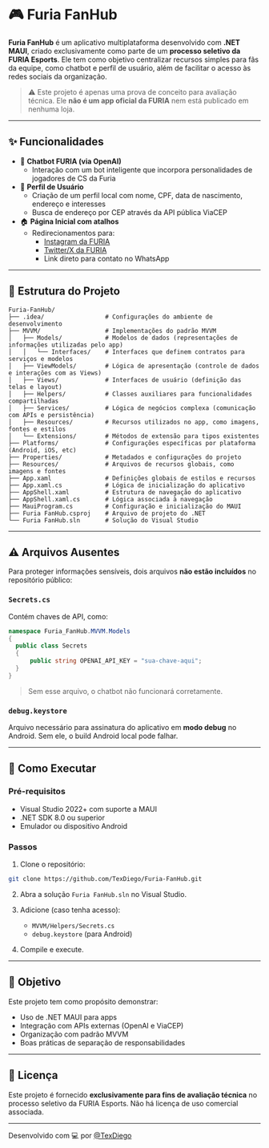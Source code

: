 # 🎮 Furia FanHub

**Furia FanHub** é um aplicativo multiplataforma desenvolvido com **.NET MAUI**, criado exclusivamente como parte de um **processo seletivo da FURIA Esports**. Ele tem como objetivo centralizar recursos simples para fãs da equipe, como chatbot e perfil de usuário, além de facilitar o acesso às redes sociais da organização.

> ⚠️ Este projeto é apenas uma prova de conceito para avaliação técnica. Ele **não é um app oficial da FURIA** nem está publicado em nenhuma loja.

---

## ✨ Funcionalidades

- 🤖 **Chatbot FURIA (via OpenAI)**
  - Interação com um bot inteligente que incorpora personalidades de jogadores de CS da Furia
- 👤 **Perfil de Usuário**
  - Criação de um perfil local com nome, CPF, data de nascimento, endereço e interesses
  - Busca de endereço por CEP através da API pública ViaCEP
- 🏠 **Página Inicial com atalhos**
  - Redirecionamentos para:
    - [Instagram da FURIA](https://www.instagram.com/furiagg)
    - [Twitter/X da FURIA](https://x.com/FURIA)
    - Link direto para contato no WhatsApp

---

## 🧱 Estrutura do Projeto

```
Furia-FanHub/
├── .idea/                 # Configurações do ambiente de desenvolvimento
├── MVVM/                  # Implementações do padrão MVVM
│   ├── Models/            # Modelos de dados (representações de informações utilizadas pelo app)
│   │   └── Interfaces/    # Interfaces que definem contratos para serviços e modelos
│   ├── ViewModels/        # Lógica de apresentação (controle de dados e interações com as Views)
│   ├── Views/             # Interfaces de usuário (definição das telas e layout)
│   ├── Helpers/           # Classes auxiliares para funcionalidades compartilhadas
│   ├── Services/          # Lógica de negócios complexa (comunicação com APIs e persistência)
│   ├── Resources/         # Recursos utilizados no app, como imagens, fontes e estilos
│   └── Extensions/        # Métodos de extensão para tipos existentes
├── Platforms/             # Configurações específicas por plataforma (Android, iOS, etc)
├── Properties/            # Metadados e configurações do projeto
├── Resources/             # Arquivos de recursos globais, como imagens e fontes
├── App.xaml               # Definições globais de estilos e recursos
├── App.xaml.cs            # Lógica de inicialização do aplicativo
├── AppShell.xaml          # Estrutura de navegação do aplicativo
├── AppShell.xaml.cs       # Lógica associada à navegação
├── MauiProgram.cs         # Configuração e inicialização do MAUI
├── Furia FanHub.csproj    # Arquivo de projeto do .NET
└── Furia FanHub.sln       # Solução do Visual Studio
```

---

## ⚠️ Arquivos Ausentes

Para proteger informações sensíveis, dois arquivos **não estão incluídos** no repositório público:

### `Secrets.cs`

Contém chaves de API, como:

```csharp
namespace Furia_FanHub.MVVM.Models
{
  public class Secrets
  {
      public string OPENAI_API_KEY = "sua-chave-aqui";
  }
}
```

> Sem esse arquivo, o chatbot não funcionará corretamente.

### `debug.keystore`

Arquivo necessário para assinatura do aplicativo em **modo debug** no Android. Sem ele, o build Android local pode falhar.

---

## 🚀 Como Executar

### Pré-requisitos

- Visual Studio 2022+ com suporte a MAUI
- .NET SDK 8.0 ou superior
- Emulador ou dispositivo Android

### Passos

1. Clone o repositório:

```bash
git clone https://github.com/TexDiego/Furia-FanHub.git
```

2. Abra a solução `Furia FanHub.sln` no Visual Studio.

3. Adicione (caso tenha acesso):
   - `MVVM/Helpers/Secrets.cs`
   - `debug.keystore` (para Android)

4. Compile e execute.

---

## 🧪 Objetivo

Este projeto tem como propósito demonstrar:

- Uso de .NET MAUI para apps
- Integração com APIs externas (OpenAI e ViaCEP)
- Organização com padrão MVVM
- Boas práticas de separação de responsabilidades

---

## 📄 Licença

Este projeto é fornecido **exclusivamente para fins de avaliação técnica** no processo seletivo da FURIA Esports. Não há licença de uso comercial associada.

---

Desenvolvido com 💻 por [@TexDiego](https://github.com/TexDiego)

